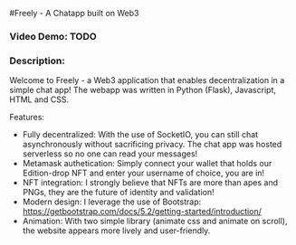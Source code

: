 #Freely - A Chatapp built on Web3
### Video Demo: TODO
### Description:

Welcome to Freely - a Web3 application that enables decentralization in a simple chat app! The webapp was written in Python (Flask), Javascript, HTML and CSS.

Features:
- Fully decentralized: With the use of SocketIO, you can still chat asynchronously without sacrificing privacy. The chat app was hosted serverless so no one can read your messages!
- Metamask authetication: Simply connect your wallet that holds our Edition-drop NFT and enter your username of choice, you are in!
- NFT integration: I strongly believe that NFTs are more than apes and PNGs, they are the future of identity and validation! 
- Modern design: I leverage the use of Bootstrap: https://getbootstrap.com/docs/5.2/getting-started/introduction/
- Animation: With two simple library (animate css and animate on scroll), the website appears more lively and user-friendly.
